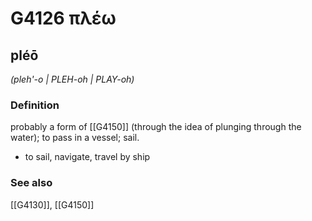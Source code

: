 # G4126 πλέω

## pléō

_(pleh'-o | PLEH-oh | PLAY-oh)_

### Definition

probably a form of [[G4150]] (through the idea of plunging through the water); to pass in a vessel; sail.

- to sail, navigate, travel by ship

### See also

[[G4130]], [[G4150]]

